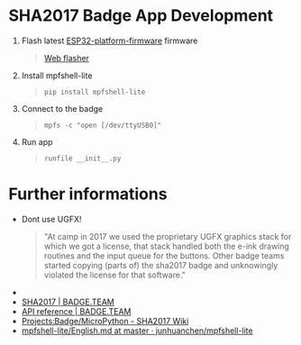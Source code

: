 # SHA2017 Badge App Development

1. Flash latest [ESP32-platform-firmware](https://github.com/badgeteam/ESP32-platform-firmware) firmware
   > [Web flasher](https://update.bodge.team)
2. Install mpfshell-lite
   > `pip install mpfshell-lite`
3. Connect to the badge
   > `mpfs -c "open [/dev/ttyUSB0]"`
4. Run app
   > `runfile __init__.py`

# Further informations

- Dont use UGFX!
  > "At camp in 2017 we used the proprietary UGFX graphics stack for which we got a license, that stack handled both the e-ink drawing routines and the input queue for the buttons. Other badge teams started copying (parts of) the sha2017 badge and unknowingly violated the license for that software."
-
- [SHA2017 | BADGE.TEAM](https://badge.team/docs/badges/sha2017/)
- [API reference | BADGE.TEAM](https://badge.team/docs/esp32-platform-firmware/esp32-app-development/api-reference/)
- [Projects:Badge/MicroPython - SHA2017 Wiki](https://wiki.sha2017.org/w/Projects:Badge/MicroPython "Projects:Badge/MicroPython - SHA2017 Wiki")
- [mpfshell-lite/English.md at master · junhuanchen/mpfshell-lite](https://github.com/junhuanchen/mpfshell-lite/blob/master/English.md)
